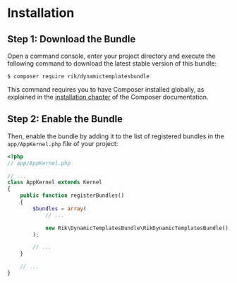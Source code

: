 Installation
============

Step 1: Download the Bundle
---------------------------

Open a command console, enter your project directory and execute the
following command to download the latest stable version of this bundle:

```console
$ composer require rik/dynamictemplatesbundle
```

This command requires you to have Composer installed globally, as explained
in the [installation chapter](https://getcomposer.org/doc/00-intro.md)
of the Composer documentation.

Step 2: Enable the Bundle
-------------------------

Then, enable the bundle by adding it to the list of registered bundles
in the `app/AppKernel.php` file of your project:

```php
<?php
// app/AppKernel.php

// ...
class AppKernel extends Kernel
{
    public function registerBundles()
    {
        $bundles = array(
            // ...

            new Rik\DynamicTemplatesBundle\RikDynamicTemplatesBundle(),
        );

        // ...
    }

    // ...
}